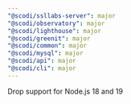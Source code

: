 ```yaml
---
"@scodi/ssllabs-server": major
"@scodi/observatory": major
"@scodi/lighthouse": major
"@scodi/greenit": major
"@scodi/common": major
"@scodi/mysql": major
"@scodi/api": major
"@scodi/cli": major
---
```


Drop support for Node.js 18 and 19

